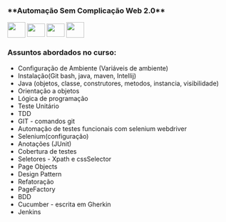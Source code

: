  <h3>**Automação Sem Complicação Web 2.0**</h3>
 
 <div>
 <img align="center"  height="35" width="40" src="https://cdn.jsdelivr.net/gh/devicons/devicon/icons/java/java-original.svg" />
 <img align="center"  height="30" width="40" src="https://cdn.jsdelivr.net/gh/devicons/devicon/icons/selenium/selenium-original.svg" />
 <img align="center"  height="30" width="40" src="https://cdn.jsdelivr.net/gh/devicons/devicon/icons/cucumber/cucumber-plain.svg">
 <img align="center"  height="35" width="40" src="https://cdn.jsdelivr.net/gh/devicons/devicon/icons/jenkins/jenkins-original.svg">
</div>


<h3> Assuntos abordados no curso:</h3>

- Configuração de Ambiente (Variáveis de ambiente)
- Instalação(Git bash, java, maven, Intellij)
- Java (objetos, classe, construtores, metodos, instancia, visibilidade)
- Orientação a objetos
- Lógica de programação
- Teste Unitário
- TDD
- GIT - comandos git
- Automação de testes funcionais com selenium webdriver
- Selenium(configuração)
- Anotações (JUnit)
- Cobertura de testes
- Seletores - Xpath e cssSelector
- Page Objects
- Design Pattern
- Refatoração
- PageFactory
- BDD
- Cucumber - escrita em Gherkin
- Jenkins


  
